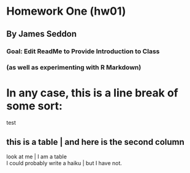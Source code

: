 # Homework One (hw01)  
## By James Seddon  

### Goal: Edit ReadMe to Provide Introduction to Class
### (as well as experimenting with R Markdown)  

# In any case, this is a line break of some sort:

test

this is a table | and here is the second column  
-----------------------------------------------
look at me | I am a table  
I could probably write a haiku | but I have not.  